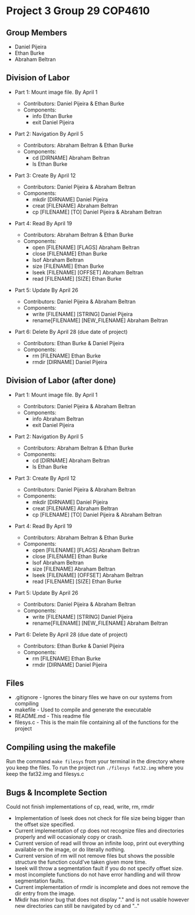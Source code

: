 # Project 3 Group 29 COP4610

## Group Members

-   Daniel Pijeira
-   Ethan Burke
-   Abraham Beltran

## Division of Labor

-   Part 1: Mount image file. By April 1
    -   Contributors: Daniel Pijeira & Ethan Burke
    -   Components:
        -   info Ethan Burke
        -   exit Daniel Pijeira
-   Part 2: Navigation By April 5
    -   Contributors: Abraham Beltran & Ethan Burke
    -   Components:
        -   cd [DIRNAME] Abraham Beltran
        -   ls Ethan Burke
-   Part 3: Create By April 12
    -   Contributors: Daniel Pijeira & Abraham Beltran
    -   Components:
        -   mkdir [DIRNAME] Daniel Pijeira
        -   creat [FILENAME] Abraham Beltran
        -   cp [FILENAME] [TO] Daniel Pijeira & Abraham Beltran
-   Part 4: Read By April 19
    -   Contributors: Abraham Beltran & Ethan Burke
    -   Components:
        -   open [FILENAME] [FLAGS] Abraham Beltran
        -   close [FILENAME] Ethan Burke
        -   lsof Abraham Beltran
        -   size [FILENAME] Ethan Burke
        -   lseek [FILENAME] [OFFSET] Abraham Beltran
        -   read [FILENAME] [SIZE] Ethan Burke
-   Part 5: Update By April 26

    -   Contributors: Daniel Pijeira & Abraham Beltran
    -   Components:
        -   write [FILENAME] [STRING] Daniel Pijeira
        -   rename[FILENAME] [NEW_FILENAME] Abraham Beltran

-   Part 6: Delete By April 28 (due date of project)
    -   Contributors: Ethan Burke & Daniel Pijeira
    -   Components:
        -   rm [FILENAME] Ethan Burke
        -   rmdir [DIRNAME] Daniel Pijeira

## Division of Labor (after done)

-   Part 1: Mount image file. By April 1
    -   Contributors: Daniel Pijeira & Abraham Beltran
    -   Components:
        -   info Abraham Beltran
        -   exit Daniel Pijeira
-   Part 2: Navigation By April 5
    -   Contributors: Abraham Beltran & Ethan Burke
    -   Components:
        -   cd [DIRNAME] Abraham Beltran
        -   ls Ethan Burke
-   Part 3: Create By April 12
    -   Contributors: Daniel Pijeira & Abraham Beltran
    -   Components:
        -   mkdir [DIRNAME] Daniel Pijeira
        -   creat [FILENAME] Abraham Beltran
        -   cp [FILENAME] [TO] Daniel Pijeira & Abraham Beltran
-   Part 4: Read By April 19
    -   Contributors: Abraham Beltran & Ethan Burke
    -   Components:
        -   open [FILENAME] [FLAGS] Abraham Beltran
        -   close [FILENAME] Ethan Burke
        -   lsof Abraham Beltran
        -   size [FILENAME] Abraham Beltran
        -   lseek [FILENAME] [OFFSET] Abraham Beltran
        -   read [FILENAME] [SIZE] Ethan Burke
-   Part 5: Update By April 26

    -   Contributors: Daniel Pijeira & Abraham Beltran
    -   Components:
        -   write [FILENAME] [STRING] Daniel Pijeira
        -   rename[FILENAME] [NEW_FILENAME] Abraham Beltran

-   Part 6: Delete By April 28 (due date of project)
    -   Contributors: Ethan Burke & Daniel Pijeira
    -   Components:
        -   rm [FILENAME] Ethan Burke
        -   rmdir [DIRNAME] Daniel Pijeira

## Files

-   .gitignore - Ignores the binary files we have on our systems from compiling
-   makefile - Used to compile and generate the executable
-   README.md - This readme file
-   filesys.c - This is the main file containing all of the functions for the project

## Compiling using the makefile

Run the command `make filesys` from your terminal in the directory where you keep the files. To run the project run `./filesys fat32.img` where you keep the fat32.img and filesys.c

## Bugs & Incomplete Section

Could not finish implementations of cp, read, write, rm, rmdir

-   Implementation of lseek does not check for file size being bigger than the offset size specified.
-   Current implementation of cp does not recognize files and directories properly and will occasionaly copy or crash.
-   Current version of read will throw an infinite loop, print out everything available on the image, or do literally nothing.
-   Current version of rm will not remove files but shows the possible structure the function could've taken given more time.
-   lseek will throw a segmentation fault if you do not specify offset size.
-   most incomplete functions do not have error handling and will throw segmentation faults.
-   Current implementation of rmdir is incomplete and does not remove the dir entry from the image.
-   Mkdir has minor bug that does not display "." and is not usable however new directories can still be navigated by cd and ".."
